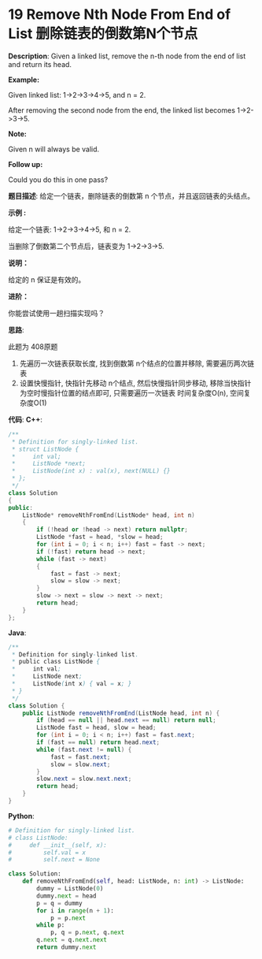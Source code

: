 # 19 Remove Nth Node From End of List 删除链表的倒数第N个节点

__Description__:
Given a linked list, remove the n-th node from the end of list and return its head.

__Example:__

Given linked list: 1->2->3->4->5, and n = 2.

After removing the second node from the end, the linked list becomes 1->2->3->5.

__Note:__

Given n will always be valid.

__Follow up:__

Could you do this in one pass?

__题目描述__:
给定一个链表，删除链表的倒数第 n 个节点，并且返回链表的头结点。

__示例 :__

给定一个链表: 1->2->3->4->5, 和 n = 2.

当删除了倒数第二个节点后，链表变为 1->2->3->5.

__说明：__

给定的 n 保证是有效的。

__进阶：__

你能尝试使用一趟扫描实现吗？

__思路__:

此题为 408原题

1. 先遍历一次链表获取长度, 找到倒数第 n个结点的位置并移除, 需要遍历两次链表
2. 设置快慢指针, 快指针先移动 n个结点, 然后快慢指针同步移动, 移除当快指针为空时慢指针位置的结点即可, 只需要遍历一次链表
时间复杂度O(n), 空间复杂度O(1)

__代码__:
__C++__:

```C++
/**
 * Definition for singly-linked list.
 * struct ListNode {
 *     int val;
 *     ListNode *next;
 *     ListNode(int x) : val(x), next(NULL) {}
 * };
 */
class Solution 
{
public:
    ListNode* removeNthFromEnd(ListNode* head, int n) 
    {
        if (!head or !head -> next) return nullptr;
        ListNode *fast = head, *slow = head;
        for (int i = 0; i < n; i++) fast = fast -> next;
        if (!fast) return head -> next;
        while (fast -> next) 
        {
            fast = fast -> next;
            slow = slow -> next;
        }
        slow -> next = slow -> next -> next;
        return head;
    }
};
```

__Java__:

```Java
/**
 * Definition for singly-linked list.
 * public class ListNode {
 *     int val;
 *     ListNode next;
 *     ListNode(int x) { val = x; }
 * }
 */
class Solution {
    public ListNode removeNthFromEnd(ListNode head, int n) {
        if (head == null || head.next == null) return null;
        ListNode fast = head, slow = head;
        for (int i = 0; i < n; i++) fast = fast.next;
        if (fast == null) return head.next;
        while (fast.next != null) {
            fast = fast.next;
            slow = slow.next;
        }
        slow.next = slow.next.next;
        return head;
    }
}
```

__Python__:

```Python
# Definition for singly-linked list.
# class ListNode:
#     def __init__(self, x):
#         self.val = x
#         self.next = None

class Solution:
    def removeNthFromEnd(self, head: ListNode, n: int) -> ListNode:
        dummy = ListNode(0)
        dummy.next = head
        p = q = dummy
        for i in range(n + 1):
            p = p.next
        while p:
            p, q = p.next, q.next
        q.next = q.next.next
        return dummy.next
```
